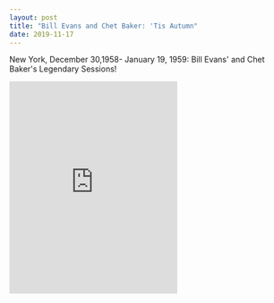 ```yaml
---
layout: post
title: "Bill Evans and Chet Baker: 'Tis Autumn"
date: 2019-11-17
---
```

New York, December 30,1958- January 19, 1959: Bill Evans' and Chet Baker's Legendary Sessions!

<iframe src="https://open.spotify.com/embed/track/5Tew7eVquyM9mT7vYi2CNJ" width="300" height="380" frameborder="0" allowtransparency="true" allow="encrypted-media"></iframe>